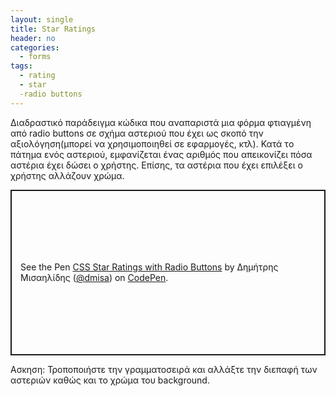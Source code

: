 ```yaml
---
layout: single
title: Star Ratings
header: no
categories:
  - forms
tags:
  - rating
  - star
  -radio buttons
---
```


Διαδραστικό παράδειγμα κώδικα που αναπαριστά μια φόρμα φτιαγμένη από radio buttons σε σχήμα αστεριού που έχει ως σκοπό την αξιολόγηση(μπορεί να χρησιμοποιηθεί σε εφαρμογές, κτλ). Κατά τo πάτημα ενός αστεριού, εμφανίζεται ένας αριθμός που απεικονίζει πόσα αστέρια έχει δώσει ο χρήστης. Επίσης, τα αστέρια που έχει επιλέξει ο χρήστης αλλάζουν χρώμα. 
<p class="codepen" data-height="265" data-theme-id="light" data-default-tab="css,result" data-user="dmisa" data-slug-hash="gOpBVQp" style="height: 265px; box-sizing: border-box; display: flex; align-items: center; justify-content: center; border: 2px solid; margin: 1em 0; padding: 1em;" data-pen-title="CSS Star Ratings with Radio Buttons">
  <span>See the Pen <a href="https://codepen.io/dmisa/pen/gOpBVQp">
  CSS Star Ratings with Radio Buttons</a> by Δημήτρης Μισαηλίδης (<a href="https://codepen.io/dmisa">@dmisa</a>)
  on <a href="https://codepen.io">CodePen</a>.</span>
</p>
<script async src="https://static.codepen.io/assets/embed/ei.js"></script>
Ασκηση: Τροποποιήστε την γραμματοσειρά και αλλάξτε την διεπαφή των αστεριών καθώς και το χρώμα του background.
